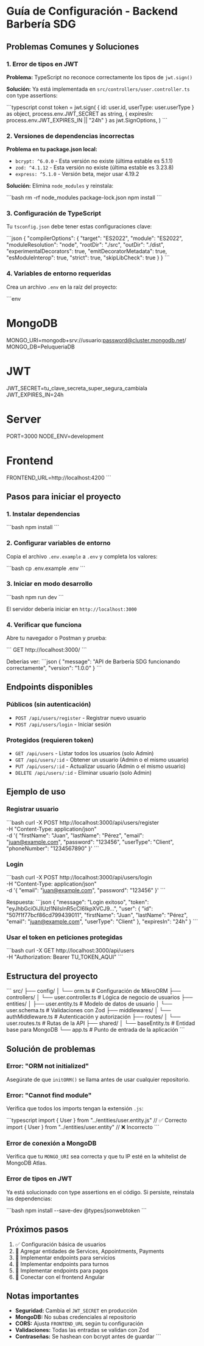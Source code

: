# Guía de Configuración - Backend Barbería SDG

## Problemas Comunes y Soluciones

### 1. Error de tipos en JWT

**Problema:** TypeScript no reconoce correctamente los tipos de `jwt.sign()`

**Solución:** Ya está implementada en `src/controllers/user.controller.ts` con type assertions:

\`\`\`typescript
const token = jwt.sign(
  { id: user.id, userType: user.userType } as object,
  process.env.JWT_SECRET as string,
  { expiresIn: process.env.JWT_EXPIRES_IN || "24h" } as jwt.SignOptions,
)
\`\`\`

### 2. Versiones de dependencias incorrectas

**Problema en tu package.json local:**
- `bcrypt: ^6.0.0` - Esta versión no existe (última estable es 5.1.1)
- `zod: ^4.1.12` - Esta versión no existe (última estable es 3.23.8)
- `express: ^5.1.0` - Versión beta, mejor usar 4.19.2

**Solución:** Elimina `node_modules` y reinstala:

\`\`\`bash
rm -rf node_modules package-lock.json
npm install
\`\`\`

### 3. Configuración de TypeScript

Tu `tsconfig.json` debe tener estas configuraciones clave:

\`\`\`json
{
  "compilerOptions": {
    "target": "ES2022",
    "module": "ES2022",
    "moduleResolution": "node",
    "rootDir": "./src",
    "outDir": "./dist",
    "experimentalDecorators": true,
    "emitDecoratorMetadata": true,
    "esModuleInterop": true,
    "strict": true,
    "skipLibCheck": true
  }
}
\`\`\`

### 4. Variables de entorno requeridas

Crea un archivo `.env` en la raíz del proyecto:

\`\`\`env
# MongoDB
MONGO_URI=mongodb+srv://usuario:password@cluster.mongodb.net/
MONGO_DB=PeluqueriaDB

# JWT
JWT_SECRET=tu_clave_secreta_super_segura_cambiala
JWT_EXPIRES_IN=24h

# Server
PORT=3000
NODE_ENV=development

# Frontend
FRONTEND_URL=http://localhost:4200
\`\`\`

## Pasos para iniciar el proyecto

### 1. Instalar dependencias

\`\`\`bash
npm install
\`\`\`

### 2. Configurar variables de entorno

Copia el archivo `.env.example` a `.env` y completa los valores:

\`\`\`bash
cp .env.example .env
\`\`\`

### 3. Iniciar en modo desarrollo

\`\`\`bash
npm run dev
\`\`\`

El servidor debería iniciar en `http://localhost:3000`

### 4. Verificar que funciona

Abre tu navegador o Postman y prueba:

\`\`\`
GET http://localhost:3000/
\`\`\`

Deberías ver:
\`\`\`json
{
  "message": "API de Barbería SDG funcionando correctamente",
  "version": "1.0.0"
}
\`\`\`

## Endpoints disponibles

### Públicos (sin autenticación)

- `POST /api/users/register` - Registrar nuevo usuario
- `POST /api/users/login` - Iniciar sesión

### Protegidos (requieren token)

- `GET /api/users` - Listar todos los usuarios (solo Admin)
- `GET /api/users/:id` - Obtener un usuario (Admin o el mismo usuario)
- `PUT /api/users/:id` - Actualizar usuario (Admin o el mismo usuario)
- `DELETE /api/users/:id` - Eliminar usuario (solo Admin)

## Ejemplo de uso

### Registrar usuario

\`\`\`bash
curl -X POST http://localhost:3000/api/users/register \
  -H "Content-Type: application/json" \
  -d '{
    "firstName": "Juan",
    "lastName": "Pérez",
    "email": "juan@example.com",
    "password": "123456",
    "userType": "Client",
    "phoneNumber": "1234567890"
  }'
\`\`\`

### Login

\`\`\`bash
curl -X POST http://localhost:3000/api/users/login \
  -H "Content-Type: application/json" \
  -d '{
    "email": "juan@example.com",
    "password": "123456"
  }'
\`\`\`

Respuesta:
\`\`\`json
{
  "message": "Login exitoso",
  "token": "eyJhbGciOiJIUzI1NiIsInR5cCI6IkpXVCJ9...",
  "user": {
    "id": "507f1f77bcf86cd799439011",
    "firstName": "Juan",
    "lastName": "Pérez",
    "email": "juan@example.com",
    "userType": "Client"
  },
  "expiresIn": "24h"
}
\`\`\`

### Usar el token en peticiones protegidas

\`\`\`bash
curl -X GET http://localhost:3000/api/users \
  -H "Authorization: Bearer TU_TOKEN_AQUI"
\`\`\`

## Estructura del proyecto

\`\`\`
src/
├── config/
│   └── orm.ts              # Configuración de MikroORM
├── controllers/
│   └── user.controller.ts  # Lógica de negocio de usuarios
├── entities/
│   ├── user.entity.ts      # Modelo de datos de usuario
│   └── user.schema.ts      # Validaciones con Zod
├── middlewares/
│   └── authMiddleware.ts   # Autenticación y autorización
├── routes/
│   └── user.routes.ts      # Rutas de la API
├── shared/
│   └── baseEntity.ts       # Entidad base para MongoDB
└── app.ts                  # Punto de entrada de la aplicación
\`\`\`

## Solución de problemas

### Error: "ORM not initialized"

Asegúrate de que `initORM()` se llama antes de usar cualquier repositorio.

### Error: "Cannot find module"

Verifica que todos los imports tengan la extensión `.js`:

\`\`\`typescript
import { User } from "../entities/user.entity.js"  // ✅ Correcto
import { User } from "../entities/user.entity"     // ❌ Incorrecto
\`\`\`

### Error de conexión a MongoDB

Verifica que tu `MONGO_URI` sea correcta y que tu IP esté en la whitelist de MongoDB Atlas.

### Error de tipos en JWT

Ya está solucionado con type assertions en el código. Si persiste, reinstala las dependencias:

\`\`\`bash
npm install --save-dev @types/jsonwebtoken
\`\`\`

## Próximos pasos

1. ✅ Configuración básica de usuarios
2. 🔄 Agregar entidades de Services, Appointments, Payments
3. 🔄 Implementar endpoints para servicios
4. 🔄 Implementar endpoints para turnos
5. 🔄 Implementar endpoints para pagos
6. 🔄 Conectar con el frontend Angular

## Notas importantes

- **Seguridad:** Cambia el `JWT_SECRET` en producción
- **MongoDB:** No subas credenciales al repositorio
- **CORS:** Ajusta `FRONTEND_URL` según tu configuración
- **Validaciones:** Todas las entradas se validan con Zod
- **Contraseñas:** Se hashean con bcrypt antes de guardar
\`\`\`
